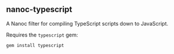 nanoc-typescript
-----

A Nanoc filter for compiling TypeScript scripts down to JavaScript.

Requires the `typescript` gem:

    gem install typescript
